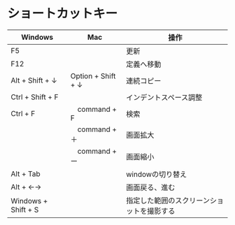 # ショートカットキー


| Windows | Mac | 操作 |
| ----- | ----- | ----- | 
| F5 | | 更新 |
| F12 | | 定義へ移動 |
| Alt + Shift + ↓ | Option + Shift + ↓ | 連続コピー |
| Ctrl + Shift + F | | インデントスペース調整 |
| Ctrl + F |　command + F | 検索 |
| |　command + ＋ | 画面拡大 | 
| |　command + ー | 画面縮小 | 
| Alt + Tab | | windowの切り替え |
| Alt + ←→ | | 画面戻る、進む |
| Windows + Shift + S |  |  指定した範囲のスクリーンショットを撮影する |


